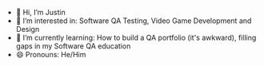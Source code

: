 - 👋 Hi, I’m Justin
- 👀 I’m interested in: Software QA Testing, Video Game Development and Design
- 🌱 I’m currently learning: How to build a QA portfolio (it's awkward), filling gaps in my Software QA education
- 😄 Pronouns: He/Him

<!---
ub3rgoob3r/ub3rgoob3r is a ✨ special ✨ repository because its `README.md` (this file) appears on your GitHub profile.
You can click the Preview link to take a look at your changes.
--->
